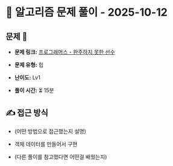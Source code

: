 # 📝 알고리즘 문제 풀이 - 2025-10-12

## 문제 📖

- **문제 링크:** [프로그래머스 - 완주하지 못한 선수](https://school.programmers.co.kr/learn/courses/30/lessons/42576)

- **문제 유형:** 힙

- **난이도:** Lv1

- **풀이 시간:** ⏳ 15분

## ✍ 접근 방식

- (어떤 방법으로 접근했는지 설명)
- 객체 데이터를 만들어서 구현

- (다른 풀이를 참고했다면 어떤걸 배웠는지)
